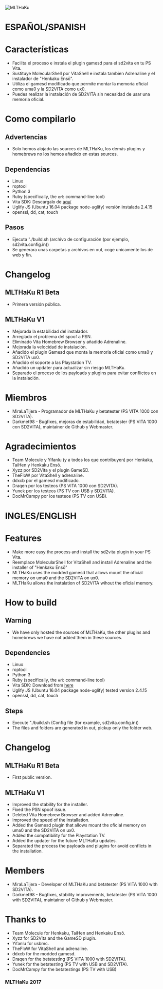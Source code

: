 ![MLTHaKu](https://github.com/MLTHaKu/MLTHaKu/blob/sd2vita/images/Logo.png?raw=true)
# ESPAÑOL/SPANISH

# Características
* Facilita el proceso e instala el plugin gamesd para el sd2vita en tu PS Vita.
* Sustituye MolecularShell por VitaShell e instala tambien Adrenaline y el instalador de "Henkaku Ensō".
* Utiliza el gamesd modificado que permite montar la memoria oficial como uma0 y la SD2VITA como ux0.
* Puedes realizar la instalación de SD2VITA sin necesidad de usar una memoria oficial.

# Como compilarlo

## Advertencias
* Solo hemos alojado las sources de MLTHaKu, los demás plugins y homebrews no los hemos añadido en estas sources.

## Dependencias
* Linux
* roptool
* Python 3
* Ruby (specifically, the `erb` command-line tool)
* Vita SDK: Descargalo de [aquí](https://vitasdk.org/)
* Uglify JS (Ubuntu 16.04 package node-uglify) versión instalada 2.4.15
* openssl, dd, cat, touch

## Pasos
* Ejecuta "./build.sh (archivo de configuración (por ejemplo, sd2vita.config.in))
* Se generara unas carpetas y archivos en out, coge unicamente los de web y fin.

# Changelog
## MLTHaKu R1 Beta
* Primera versión pública.
## MLTHaKu V1
* Mejorada la estabilidad del instalador.
* Arreglado el problema del spoof a PSN.
* Eliminado Vita Homebrew Browser y añadido Adrenaline.
* Mejorada la velocidad de instalación.
* Añadido el plugin Gamesd que monta la memoria oficial como uma0 y SD2VITA ux0.
* Añadido el soporte a las Playstation TV.
* Añadido un updater para actualizar sin riesgo MLTHaKu.
* Separado el proceso de los payloads y plugins para evitar conflictos en la instalación.

# Miembros
* MiraLaTijera - Programador de MLTHaKu y betatester (PS VITA 1000 con SD2VITA).
* Darkmet98 - Bugfixes, mejoras de estabilidad, betatester (PS VITA 1000 con SD2VITA), maintainer de Github y Webmaster.

# Agradecimientos
* Team Molecule y Yifanlu (y a todos los que contribuyen) por Henkaku, TaiHen y Henkaku Ensō.
* Xyzz por SD2Vita y el plugin GameSD.
* TheFloW por VitaShell y adrenaline.
* ddxcb por el gamesd modificado.
* Draqen por los testeos (PS VITA 1000 con SD2VITA).
* Yunek por los testeos (PS TV con USB y SD2VITA).
* DocMrCampy por los testeos (PS TV con USB).

# INGLES/ENGLISH

# Features
* Make more easy the process and install the sd2vita plugin in your PS Vita.
* Reemplace MolecularShell for VitaShell and install Adrenaline and the installer of "Henkaku Ensō"
* MLTHaKu uses the modded gamesd that allows mount the oficial memory on uma0 and the SD2VITA on ux0.
* MLTHaKu allows the instalation of SD2VITA wihout the oficial memory.

# How to build

## Warning
* We have only hosted the sources of MLTHaKu, the other plugins and homebrews we have not added them in these sources.

## Dependencies
* Linux
* roptool
* Python 3
* Ruby (specifically, the `erb` command-line tool)
* Vita SDK: Download from [here](https://vitasdk.org/)
* Uglify JS (Ubuntu 16.04 package node-uglify) tested version 2.4.15
* openssl, dd, cat, touch

## Steps
* Execute "./build.sh (Config file (for example, sd2vita.config.in))
* The files and folders are generated in out, pickup only the folder web.

# Changelog
## MLTHaKu R1 Beta
* First public version.
## MLTHaKu V1
* Improved the stability for the installer.
* Fixed the PSN spoof issue.
* Deleted Vita Homebrew Browser and added Adrenaline.
* Improved the speed of the installation.
* Added the Gamesd plugin that allows mount the oficial memory on uma0 and the SD2VITA on ux0.
* Added the compatibility for the Playstation TV.
* Added the updater for the future MLTHaKu updates.
* Separated the process the payloads and plugins for avoid conflicts in the installation.

# Members
* MiraLaTijera - Developer of MLTHaKu and betatester (PS VITA 1000 with SD2VITA).
* Darkmet98 - Bugfixes, stability improvements, betatester (PS VITA 1000 with SD2VITA), maintainer of Github y Webmaster.

# Thanks to
* Team Molecule for Henkaku, TaiHen and Henkaku Ensō.
* Xyzz for SD2Vita and the GameSD plugin.
* Yifanlu for usbmc.
* TheFloW for VitaShell and adrenaline.
* ddxcb for the modded gamesd.
* Draqen for the betatesting (PS VITA 1000 with SD2VITA).
* Yunek for the betatesting (PS TV with USB and SD2VITA).
* DocMrCampy for the betatestings (PS TV with USB)


### MLTHaKu 2017